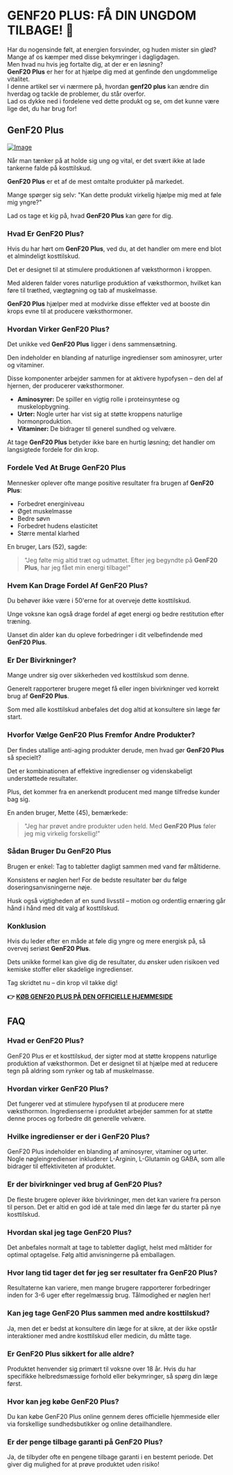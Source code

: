 # GENF20 PLUS: FÅ DIN UNGDOM TILBAGE! 🌟

Har du nogensinde følt, at energien forsvinder, og huden mister sin glød?  
Mange af os kæmper med disse bekymringer i dagligdagen.  
Men hvad nu hvis jeg fortalte dig, at der er en løsning?  
**GenF20 Plus** er her for at hjælpe dig med at genfinde den ungdommelige vitalitet.  
I denne artikel ser vi nærmere på, hvordan **genf20 plus** kan ændre din hverdag og tackle de problemer, du står overfor.  
Lad os dykke ned i fordelene ved dette produkt og se, om det kunne være lige det, du har brug for!

## GenF20 Plus

[![Image](https://www2.sellhealth.com/21/genf20_plus_dr_lamm_336x280.jpg)](https://gchaffi.com/CDYJlGja)

Når man tænker på at holde sig ung og vital, er det svært ikke at lade tankerne falde på kosttilskud. 

**GenF20 Plus** er et af de mest omtalte produkter på markedet. 

Mange spørger sig selv: "Kan dette produkt virkelig hjælpe mig med at føle mig yngre?" 

Lad os tage et kig på, hvad **GenF20 Plus** kan gøre for dig.

### Hvad Er GenF20 Plus?

Hvis du har hørt om **GenF20 Plus**, ved du, at det handler om mere end blot et almindeligt kosttilskud. 

Det er designet til at stimulere produktionen af væksthormon i kroppen. 

Med alderen falder vores naturlige produktion af væksthormon, hvilket kan føre til træthed, vægtøgning og tab af muskelmasse.

**GenF20 Plus** hjælper med at modvirke disse effekter ved at booste din krops evne til at producere væksthormoner.

### Hvordan Virker GenF20 Plus?

Det unikke ved **GenF20 Plus** ligger i dens sammensætning. 

Den indeholder en blanding af naturlige ingredienser som aminosyrer, urter og vitaminer. 

Disse komponenter arbejder sammen for at aktivere hypofysen – den del af hjernen, der producerer væksthormoner.

- **Aminosyrer:** De spiller en vigtig rolle i proteinsyntese og muskelopbygning.
- **Urter:** Nogle urter har vist sig at støtte kroppens naturlige hormonproduktion.
- **Vitaminer:** De bidrager til generel sundhed og velvære.

At tage **GenF20 Plus** betyder ikke bare en hurtig løsning; det handler om langsigtede fordele for din krop.

### Fordele Ved At Bruge GenF20 Plus

Mennesker oplever ofte mange positive resultater fra brugen af **GenF20 Plus**:

- Forbedret energiniveau
- Øget muskelmasse
- Bedre søvn
- Forbedret hudens elasticitet
- Større mental klarhed

En bruger, Lars (52), sagde:

> "Jeg følte mig altid træt og udmattet. Efter jeg begyndte på **GenF20 Plus**, har jeg fået min energi tilbage!"

### Hvem Kan Drage Fordel Af GenF20 Plus?

Du behøver ikke være i 50'erne for at overveje dette kosttilskud. 

Unge voksne kan også drage fordel af øget energi og bedre restitution efter træning.

Uanset din alder kan du opleve forbedringer i dit velbefindende med **GenF20 Plus**.

### Er Der Bivirkninger?

Mange undrer sig over sikkerheden ved kosttilskud som denne. 

Generelt rapporterer brugere meget få eller ingen bivirkninger ved korrekt brug af **GenF20 Plus**. 

Som med alle kosttilskud anbefales det dog altid at konsultere sin læge før start.

### Hvorfor Vælge GenF20 Plus Fremfor Andre Produkter?

Der findes utallige anti-aging produkter derude, men hvad gør **GenF20 Plus** så specielt? 

Det er kombinationen af effektive ingredienser og videnskabeligt understøttede resultater.

Plus, det kommer fra en anerkendt producent med mange tilfredse kunder bag sig.

En anden bruger, Mette (45), bemærkede:

> "Jeg har prøvet andre produkter uden held. Med **GenF20 Plus** føler jeg mig virkelig forskellig!"

### Sådan Bruger Du GenF20 Plus

Brugen er enkel: Tag to tabletter dagligt sammen med vand før måltiderne. 

Konsistens er nøglen her! For de bedste resultater bør du følge doseringsanvisningerne nøje.

Husk også vigtigheden af en sund livsstil – motion og ordentlig ernæring går hånd i hånd med dit valg af kosttilskud.

### Konklusion

Hvis du leder efter en måde at føle dig yngre og mere energisk på, så overvej seriøst **GenF20 Plus**. 

Dets unikke formel kan give dig de resultater, du ønsker uden risikoen ved kemiske stoffer eller skadelige ingredienser. 

Tag skridtet nu – din krop vil takke dig!



**👉 [KØB GENF20 PLUS PÅ DEN OFFICIELLE HJEMMESIDE](https://gchaffi.com/CDYJlGja)**

## FAQ

### Hvad er GenF20 Plus?

GenF20 Plus er et kosttilskud, der sigter mod at støtte kroppens naturlige produktion af væksthormon. Det er designet til at hjælpe med at reducere tegn på aldring som rynker og tab af muskelmasse.

### Hvordan virker GenF20 Plus?

Det fungerer ved at stimulere hypofysen til at producere mere væksthormon. Ingredienserne i produktet arbejder sammen for at støtte denne proces og forbedre dit generelle velvære.

### Hvilke ingredienser er der i GenF20 Plus?

GenF20 Plus indeholder en blanding af aminosyrer, vitaminer og urter. Nogle nøgleingredienser inkluderer L-Arginin, L-Glutamin og GABA, som alle bidrager til effektiviteten af produktet.

### Er der bivirkninger ved brug af GenF20 Plus?

De fleste brugere oplever ikke bivirkninger, men det kan variere fra person til person. Det er altid en god idé at tale med din læge før du starter på nye kosttilskud.

### Hvordan skal jeg tage GenF20 Plus?

Det anbefales normalt at tage to tabletter dagligt, helst med måltider for optimal optagelse. Følg altid anvisningerne på emballagen.

### Hvor lang tid tager det før jeg ser resultater fra GenF20 Plus?

Resultaterne kan variere, men mange brugere rapporterer forbedringer inden for 3-6 uger efter regelmæssig brug. Tålmodighed er nøglen her!

### Kan jeg tage GenF20 Plus sammen med andre kosttilskud?

Ja, men det er bedst at konsultere din læge for at sikre, at der ikke opstår interaktioner med andre kosttilskud eller medicin, du måtte tage.

### Er GenF20 Plus sikkert for alle aldre?

Produktet henvender sig primært til voksne over 18 år. Hvis du har specifikke helbredsmæssige forhold eller bekymringer, så spørg din læge først.

### Hvor kan jeg købe GenF20 Plus?

Du kan købe GenF20 Plus online gennem deres officielle hjemmeside eller via forskellige sundhedsbutikker og online detailhandlere.

### Er der penge tilbage garanti på GenF20 Plus?

Ja, de tilbyder ofte en pengene tilbage garanti i en bestemt periode. Det giver dig mulighed for at prøve produktet uden risiko!